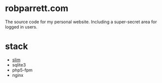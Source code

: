 # robparrett.com

The source code for my personal website. Including a super-secret area for logged in users.

# stack

* [slim](https://www.slimframework.com/)
* sqlite3
* php5-fpm
* nginx

